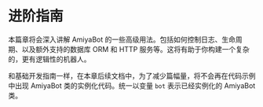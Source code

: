 # 进阶指南

本篇章将会深入讲解 AmiyaBot 的一些高级用法。包括如何控制日志、生命周期、以及额外支持的数据库 ORM 和 HTTP 服务等。这将有助于你构建一个复杂的，更有逻辑性的机器人。

和基础开发指南一样，在本章后续文档中，为了减少篇幅量，将不会再在代码示例中出现 AmiyaBot 类的实例化代码。统一以变量 `bot` 表示已经实例化的 AmiyaBot 类。
